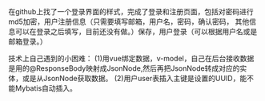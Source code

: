 在github上找了一个登录界面的样式，完成了登录和注册页面，包括对密码进行md5加密，用户注册信息（只需要填写邮箱，用户名，密码，确认密码，
其他信息可以在登录之后填写，目前还没有做。）保存，用户登录（可以根据用户名或是邮箱登录。）

技术上自己遇到的小困难：
(1)用vue绑定数据，v-model，自己在后台接收数据是用的@ResponseBody映射成JsonNode,然后再把JsonNode转成对应的实体，或是从JsonNode获取数据。
(2)用户user表插入主键是设置的UUID，能不能Mybatis自动插入。


